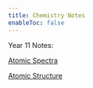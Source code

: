 ```yaml
---
title: Chemistry Notes
enableToc: false
---
```


Year 11 Notes:

[Atomic Spectra](Chemistry/AtomicSpectra.md)

[Atomic Structure](Chemistry/AtomicStructure.md)
